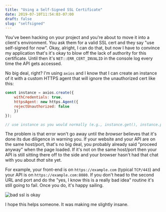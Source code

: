 ```yaml
---
title: "Using a Self-Signed SSL Certificate"
date: 2019-07-10T11:54:03-07:00
draft: false
slug: "selfsigned"
---
```


You've been hacking on your project and you're about to move it into a client's
environment. You ask them for a valid SSL cert and they say "use self-signed
for now". Okay, alright, I can do that, but now I have to convince my
application that's it's okay to blow off the lack of authority for this
certificate. Until then it's `NET::ERR_CERT_INVALID` in the console log every
time the API gets accessed.

No big deal, right? I'm using `axios` and I know that I can create an instance
of it with a custom HTTPS agent that will ignore the unauthorized cert like
this:

```js
const instance = axios.create({
    withCredentials: true,
    httpsAgent: new https.Agent({
    rejectUnauthorized: false
    })
});

// use instance as you would normally (e.g., instance.get(), instance.post())
```

The problem is that error won't go away until the _browser_ believes that
it's done its due diligence in warning you. If your website and your API are
on the same host/port, that's no big deal, you probably already said "proceed
anyway" when the page loaded. If it's not on the same host/port then your
API is still sitting there off to the side and your browser hasn't had that
chat with you about _that_ site yet.

For example, your front-end is on `https://example.com` (typical `TCP/443`) and
your API is on `https://example.com:8080`. If you don't head to the second
URL and port and do the "yes, I know this is a really bad idea" routine it's
still going to fail. Once you do, it's happy sailing.

![bad ssl is okay](/img/bad-ssl-is-okay.png)

I hope this helps someone. It was making me slightly insane.
